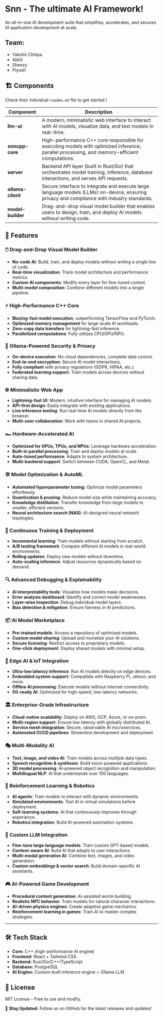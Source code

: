 # Snn - The ultimate AI Framework!
An all-in-one AI development suite that simplifies, accelerates, and secures AI application development at scale.

## Team:
- Yakshit Chhipa
- Abhit 
- Sheezy
- Piyush

## 🏗 Components
Check their individual `readme.md` file to get started !

| Component        | Description |
|-----------------|-------------|
| **llm-ui**      | A modern, minimalistic web interface to interact with AI models, visualize data, and test models in real-time. |
| **snncpp-core** | High-performance C++ core responsible for executing models with optimized inference, parallel processing, and memory-efficient computations. |
| **server**      | Backend API layer (built in Rust/Go) that orchestrates model training, inference, database interactions, and serves API requests. |
| **ollama-client** | Secure interface to integrate and execute large language models (LLMs) on-device, ensuring privacy and compliance with industry standards. |
| **model-builder** | Drag-and-drop visual model builder that enables users to design, train, and deploy AI models without writing code. |


## 🚀 Features

### 🖱️ Drag-and-Drop Visual Model Builder
- **No-code AI**: Build, train, and deploy models without writing a single line of code.
- **Real-time visualization**: Track model architecture and performance metrics.
- **Custom AI components**: Modify every layer for fine-tuned control.
- **Multi-model composition**: Combine different models into a single pipeline.

### ⚡ High-Performance C++ Core
- **Blazing-fast model execution**, outperforming TensorFlow and PyTorch.
- **Optimized memory management** for large-scale AI workloads.
- **Zero-copy data transfers** for lightning-fast inference.
- **Parallelized computations**: Fully utilizes CPU/GPU/NPU.

### 🔐 Ollama-Powered Security & Privacy
- **On-device execution**: No cloud dependencies, complete data control.
- **End-to-end encryption**: Secure AI model interactions.
- **Fully compliant** with privacy regulations (GDPR, HIPAA, etc.).
- **Federated learning support**: Train models across devices without sharing data.

### 🌐 Minimalistic Web App
- **Lightning-fast UI**: Modern, intuitive interface for managing AI models.
- **API-first design**: Easily integrate with existing applications.
- **Live inference testing**: Run real-time AI models directly from the browser.
- **Multi-user collaboration**: Work with teams in shared AI projects.

### 🏎 Hardware-Accelerated AI
- **Optimized for GPUs, TPUs, and NPUs**: Leverage hardware acceleration.
- **Built-in parallel processing**: Train and deploy models at scale.
- **Auto-tuned performance**: Adapts to system architecture.
- **Multi-backend support**: Switch between CUDA, OpenCL, and Metal.

### 🛠 Model Optimization & AutoML
- **Automated hyperparameter tuning**: Optimize model parameters effortlessly.
- **Quantization & pruning**: Reduce model size while maintaining accuracy.
- **Knowledge distillation**: Transfer knowledge from large models to smaller, efficient versions.
- **Neural architecture search (NAS)**: AI-designed neural network topologies.

### 🔄 Continuous Training & Deployment
- **Incremental learning**: Train models without starting from scratch.
- **A/B testing framework**: Compare different AI models in real-world environments.
- **Rolling updates**: Deploy new models without downtime.
- **Auto-scaling inference**: Adjust resources dynamically based on demand.

### 🔍 Advanced Debugging & Explainability
- **AI interpretability tools**: Visualize how models make decisions.
- **Error analysis dashboard**: Identify and correct model weaknesses.
- **Layer-wise inspection**: Debug individual model layers.
- **Bias detection & mitigation**: Ensure fairness in AI predictions.

### 📦 AI Model Marketplace
- **Pre-trained models**: Access a repository of optimized models.
- **Custom model sharing**: Upload and monetize your AI solutions.
- **Secure licensing**: Restrict access to proprietary models.
- **One-click deployment**: Deploy shared models with minimal setup.

### 📡 Edge AI & IoT Integration
- **Ultra-low latency inference**: Run AI models directly on edge devices.
- **Embedded system support**: Compatible with Raspberry Pi, Jetson, and more.
- **Offline AI processing**: Execute models without internet connectivity.
- **5G-ready AI**: Optimized for high-speed, low-latency networks.

### 🏛 Enterprise-Grade Infrastructure
- **Cloud-native scalability**: Deploy on AWS, GCP, Azure, or on-prem.
- **Multi-region support**: Ensure low latency with globally distributed AI.
- **Service mesh integration**: Secure, observable AI microservices.
- **Automated CI/CD pipelines**: Streamline development and deployment.

### 🎭 Multi-Modality AI
- **Text, image, and video AI**: Train models across multiple data types.
- **Speech recognition & synthesis**: Build voice-powered applications.
- **3D model processing**: AI-powered object recognition and manipulation.
- **Multilingual NLP**: AI that understands over 100 languages.

### 🔄 Reinforcement Learning & Robotics
- **AI agents**: Train models to interact with dynamic environments.
- **Simulated environments**: Test AI in virtual simulations before deployment.
- **Self-learning systems**: AI that continuously improves through experience.
- **Robotics integration**: Build AI-powered automation systems.

### 🧠 Custom LLM Integration
- **Fine-tune large language models**: Train custom GPT-based models.
- **Context-aware AI**: Build AI that adapts to user interactions.
- **Multi-modal generative AI**: Combine text, images, and video generation.
- **Custom embeddings & vector search**: Build domain-specific AI assistants.

### 🎮 AI-Powered Game Development
- **Procedural content generation**: AI-assisted world-building.
- **Realistic NPC behavior**: Train models for natural character interactions.
- **AI-driven physics engines**: Create adaptive game mechanics.
- **Reinforcement learning in games**: Train AI to master complex strategies.

---



## 🛠 Tech Stack
- **Core:** C++ (high-performance AI engine)
- **Frontend:** React + Tailwind CSS
- **Backend:** Rust/Go/C++/TypeScript
- **Database:** PostgreSQL
- **AI Engine:** Custom-built inference engine + Ollama LLM

## 📜 License
MIT License – Free to use and modify.

🔗 **Stay Updated:** Follow us on GitHub for the latest releases and updates!